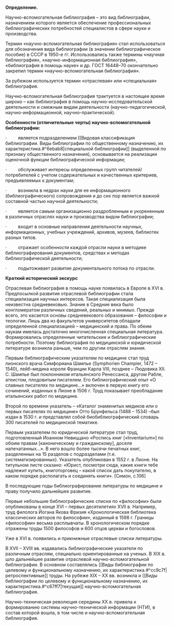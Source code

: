 **Определение.**

Научно-вспомогательная библиография – это вид библиографии, назначением которого является обеспечение профессиональных библиографических потребностей специалистов в сфере науки и производства.

Термин «научно-вспомогательная библиография» стал использоваться для обозначения вида библиографии (в значении библиографическое пособие) в СССР в 1950-е гг. Использовались также термины «научная библиография», «научно-информационная библиография», «библиография в помощь науке» и др. ГОСТ 16448–70 окончательно закрепил термин «научно-вспомогательная библиография».

За рубежом используется термин «отраслевая» или «специальная» библиография.

Научно-вспомогательная библиография трактуется в настоящее время широко – как библиография в помощь научно-исследовательской деятельности и смежным видам деятельности (научно-педагогической, научно-информационной, научно-практической).

**Особенности (отличительные черты) научно-вспомогательной библиографии:**

·         является подразделением [[Видовая классификация библиографии.  Виды библиографии по общественному назначению, их характеристика.#^6ebab8|специальной библиографии]] (выделенной по признаку общественного назначения), основывается на реализации оценочной функции библиографической информации;

·         обслуживает интересы определенных групп читателей/потребителей с учетом содержательных и качественных критериев, предъявляемых к документам;

·         возникла в недрах науки для ее информационного (библиографического) сопровождения и до сих пор является важной составной частью научной деятельности;

·         является самым организационно раздробленным и укорененным в различных отраслях науки и производства видом библиографии;

·         входит в основные направления деятельности научных, информационных, учебных учреждений, архивов, музеев, библиотек разных типов.

·         отражает особенности каждой отрасли науки в методике библиографирования документов, средствах и методах библиографической деятельности;

·         подытоживает развитие документального потока по отрасли.

**Краткий исторический экскурс**

Отраслевая библиография в помощь науке появилась в Европе в XVI в. Предпосылкой развития отраслевой библиографии стала специализация научных интересов. Такая специализация была неизвестна средневековью. Знание в Средние века было конгломератом различных сведений, реальных и мнимых. Прежде всего, это касается основы средневекового образования – философии и теологии. Лишь два из факультетов университетов обладали определенной специализацией – медицинский и права. По обеим наукам имелась достаточно многочисленная специальная литература. Формировались определенные читательские и библиографические потребности. Поэтому библиография по медицинской и юридической литературе возникла раньше, чем по другим отраслям знания.

Первым библиографическим указателем по медицине стал труд лионского врача Симфориана Шампье (Symphorien Champier, 1472 – 1540), лейб-медика короля Франции Карла VIII, позднее – Людовика XII. С. Шампье был поклонником итальянского Ренессанса, другом Рабле, атеистом, плодовитым писателем. Его библиографический опыт «О славных писателях по медицине…» включен в первую книгу его сочинений, изданных в Лионе в 1506 г. Труд показывает преобладание итальянских работ по медицине.

Второй по времени указатель – «Каталог знаменитых медиков или о первых писателях по медицине» Отто Брунфельса (1488 – 1534) –был издан в 1530 г. и представлял собой биобиблиографический словарь 300 писателей по медицинской тематике.

Первым указателем по юридической литературе стал труд, подготовленный Иоанном Невиццано «Роспись книг [«Inventarium»] по обоим правам [каноническому и гражданскому], доселе напечатанных…». В него вошло более тысячи печатных книг, разделенных на 15 разделов с подразделами (т.е. систематизированных). Указатель опубликован в 1552 г. в Лионе. На титульном листе сказано: «Юрист, посмотри сюда, какие книги тебе надлежит купить, книготорговец – какой список дать покупателю, в каком порядке располагать и соединять книги». [Симон, с.106]

В последующие годы библиографирование литературы по медицине и праву получило дальнейшее развитие.

Первые небольшие библиографические списки по «философии» были опубликованы в конце XVI – первых десятилетиях XVII в. Например, труд филолога Йогана Якова Фризия «Хронологическая библиотека классических авторов по философии», изданный в 1598 г. Границы «философии» весьма расплывчаты. В хронологическом порядке отражены труды 1500 философов и 600 отцов церкви и богословов.

Уже в XVI в. появились и прикнижные отраслевые списки литературы.

В XVII – XVIII вв. издавались библиографические указатели по различным отраслям, специально ориентированные на ученых. В XIX в. шло дальнейшее развитие отраслевой научно-вспомогательной библиографии. В основном составлялись [[Виды библиографии по целевому и функциональному назначению, их характеристика.#^cc9c7f|ретроспективные]] труды. На рубеже XIX – XX вв. возникла и [[Виды библиографии по целевому и функциональному назначению, их характеристика.#^c67ff7|текущая]] научно-вспомогательная библиография.

Научно-техническая революция середины XX в. привела к формированию системы научно-технической информации (НТИ), в состав которой вошла, в том числе и научно-вспомогательная библиография.

